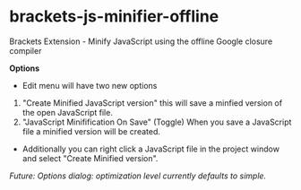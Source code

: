 # brackets-js-minifier-offline
Brackets Extension - Minify JavaScript using the offline Google closure compiler

**Options**

* Edit menu will have two new options

1. "Create Minified JavaScript version" this will save a minfied version of the open JavaScript file.
2. "JavaScript Minifification On Save" (Toggle) When you save a JavaScript file a minified version will be created.

* Additionally you can right click a JavaScript file in the project window and select "Create Minified version".

_Future: Options dialog: optimization level currently defaults to simple._

